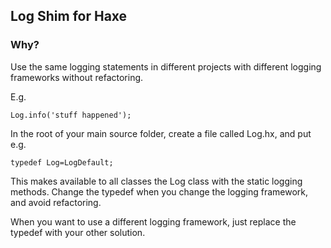 ## Log Shim for Haxe

### Why?

Use the same logging statements in different projects with different logging frameworks without refactoring.

E.g.

	Log.info('stuff happened');

In the root of your main source folder, create a file called Log.hx, and put e.g.

	typedef Log=LogDefault;

This makes available to all classes the Log class with the static logging methods. Change the typedef when you change the logging framework, and avoid refactoring.

When you want to use a different logging framework, just replace the typedef with your other solution.
